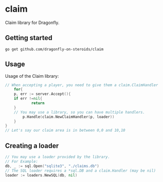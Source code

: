 # claim
Claim library for Dragonfly.

## Getting started
```
go get github.com/dragonfly-on-steroids/claim
```

## Usage
Usage of the Claim library:
```go
// When accepting a player, you need to give them a claim.ClaimHandler
    for{
	p, err := server.Accept(){
	if err !=nil{
            return
	}
	// You may use a library, so you can have multiple handlers.
        p.Handle(claim.NewClaimHandler(p, loader))
    }
}
// Let's say our claim area is in between 0,0 and 10,10

```

## Creating a loader
```go
// You may use a loader provided by the library.
// For Example:
db, _ := sql.Open("sqlite3", "./claims.db")
// The SQL loader requires a *sql.DB and a claim.Handler (may be nil)
loader := loaders.NewSQL(db, nil)
```
